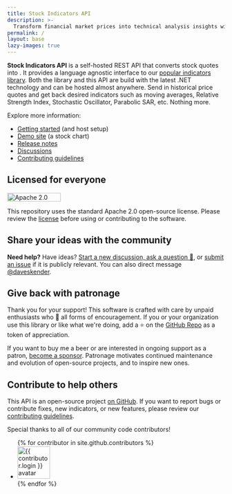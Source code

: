 ```yaml
---
title: Stock Indicators API
description: >-
  Transform financial market prices into technical analysis insights with this self-hosted .NET API.
permalink: /
layout: base
lazy-images: true
---
```


<h1 style="display:none;">{{ page.title }}</h1>

**Stock Indicators API** is a self-hosted REST API that converts stock quotes into .  It provides a language agnostic interface to our [popular indicators library](https://dotnet.stockindicators.dev).  Both the library and this API are build with the latest .NET technology and can be hosted almost anywhere.  Send in historical price quotes and get back desired indicators such as moving averages, Relative Strength Index, Stochastic Oscillator, Parabolic SAR, etc.  Nothing more.

Explore more information:

- [Getting started]({{site.github.repository_url}}/#readme) (and host setup)
- [Demo site](https://charts.stockindicators.dev/) (a stock chart)
- [Release notes]({{site.github.repository_url}}/releases)
- [Discussions]({{site.github.repository_url}}/discussions)
- [Contributing guidelines]({{site.baseurl}}/contributing/#content)

## Licensed for everyone

<a href="https://opensource.org/licenses/Apache-2.0"><img src="https://img.shields.io/badge/License-Apache%202.0-blue.svg?style=flat-square&cacheSeconds=259200" alt="Apache 2.0 license badge" width="124" height="20" class="lazyload" /></a>

This repository uses the standard Apache 2.0 open-source license.  Please review the [license](https://opensource.org/licenses/Apache-2.0) before using or contributing to the software.

## Share your ideas with the community

**Need help?**  Have ideas?  [Start a new discussion, ask a question &#128172;]({{site.github.repository_url}}/discussions), or [submit an issue]({{site.github.repository_url}}/issues) if it is publicly relevant.  You can also direct message [@daveskender](https://twitter.com/messages/compose?recipient_id=27475431).

## Give back with patronage

Thank you for your support!  This software is crafted with care by unpaid enthusiasts who &#128150; all forms of encouragement.  If you or your organization use this library or like what we're doing, add a &#11088; on the [GitHub Repo]({{site.github.repository_url}}) as a token of appreciation.

If you want to buy me a beer or are interested in ongoing support as a patron, [become a sponsor](https://github.com/sponsors/DaveSkender).  Patronage motivates continued maintenance and evolution of open-source projects, and to inspire new ones.

## Contribute to help others

This API is an open-source project [on GitHub](https://github.com/DaveSkender/Stock.Indicators.Api).  If you want to report bugs or contribute fixes, new indicators, or new features, please review our [contributing guidelines]({{site.baseurl}}/contributing/#content).

Special thanks to all of our community code contributors!

<ul class="list-style-none">
{% for contributor in site.github.contributors %}
  <li class="d-inline-block">
     <a href="{{ contributor.html_url }}" width="75" height="75"><img data-src="{{ contributor.avatar_url }}&s=75" width="75" height="75" class="circle lazyload" alt="{{ contributor.login }} avatar" /></a>
  </li>
{% endfor %}
</ul>
